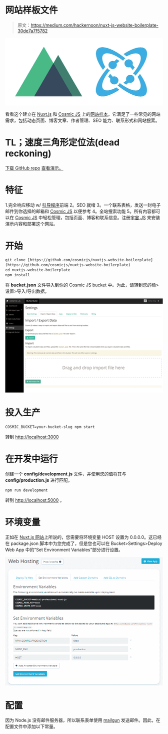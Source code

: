 # 网站样板文件

> 原文：<https://medium.com/hackernoon/nuxt-js-website-boilerplate-30de7a7f5782>

![](img/d7dde391c1f249586774f26b0b94db3a.png)

看看这个建立在 [Nuxt.js](https://nuxtjs.org/) 和 [Cosmic JS](https://cosmicjs.com/) 上的[网站样本](https://github.com/cosmicjs/nuxtjs-website-boilerplate)。它满足了一些常见的网站需求，包括动态页面、博客文章、作者管理、SEO 能力、联系形式和网站搜索。

# TL；速度三角形定位法(dead reckoning)

[下载 GitHub repo](https://github.com/cosmicjs/nuxtjs-website-boilerplate)
[查看演示。](https://cosmicjs.com/apps/nuxtjs-website-boilerplate)

# 特征

1.完全响应移动 w/ [引导程序](http://getbootstrap.com/)前端
2。SEO 就绪
3。一个联系表格，发送一封电子邮件到你选择的邮箱和 [Cosmic JS](https://cosmicjs.com/) 以便参考
4。全站搜索功能
5。所有内容都可以在 [Cosmic JS](https://cosmicjs.com/) 中轻松管理，包括页面、博客和联系信息。注册[宇宙 JS](https://cosmicjs.com/) 来安装演示内容和部署这个网站。

# 开始

```
git clone [https://github.com/cosmicjs/nuxtjs-website-boilerplate](https://github.com/cosmicjs/nuxtjs-website-boilerplate)
cd nuxtjs-website-boilerplate
npm install
```

将 **bucket.json** 文件导入到你的 Cosmic JS bucket 中。为此，请转到您的桶>设置>导入/导出数据。

![](img/7d5a69fb0086715581470aad4d60a14f.png)

# 投入生产

```
COSMIC_BUCKET=your-bucket-slug npm start
```

转到 [http://localhost:3000](http://localhost:3000/)

# 在开发中运行

创建一个 **config/development.js** 文件，并使用您的值将其与 **config/production.js** 进行匹配。

```
npm run development
```

转到 [http://localhost:5000](http://localhost:5000/) 。

# 环境变量

正如在 [Nuxt.js 网站](https://nuxtjs.org/faq/host-port/)上所说的，您需要将环境变量 HOST 设置为 0.0.0.0。这已经在 package.json 脚本中为您完成了，但是您也可以在 Bucket>Settings>Deploy Web App 中的“Set Environment Variables”部分进行设置。

![](img/0ee9f45e2073f7fc9fbdcdbaaef745cb.png)

# 配置

因为 Node.js 没有邮件服务器，所以联系表单使用 [mailgun](https://www.mailgun.com/) 发送邮件。因此，在配置文件中添加以下常量。